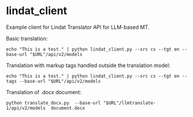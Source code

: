 # lindat_client
Example client for Lindat Translator API for LLM-based MT.

Basic translation:
```
echo "This is a test." | python lindat_client.py --src cs --tgt en --base-url "$URL"/api/v2/models 
```

Translation with markup tags handled outside the translation model:
```
echo "This is a test." | python lindat_client.py --src cs --tgt en --tags --base-url "$URL"/api/v2/models                                 
```

Translation of .docx document:
```
python translate_docx.py  --base-url "$URL"/llmtranslate-1/api/v2/models  document.docx
```
